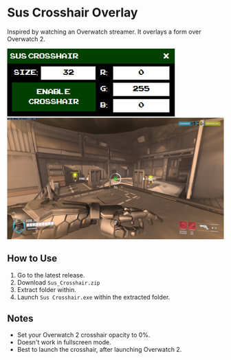 # Sus Crosshair Overlay
Inspired by watching an Overwatch streamer. It overlays a form over Overwatch 2.

![Alt text](https://raw.githubusercontent.com/Stoned-Code/SusCrosshair/master/images/form.png)
![Alt text](https://raw.githubusercontent.com/Stoned-Code/SusCrosshair/master/images/high%20noon.png "High Noon!")

## How to Use
1. Go to the latest release.
2. Download ``Sus_Crosshair.zip``
3. Extract folder within.
4. Launch ``Sus Crosshair.exe`` within the extracted folder. 

## Notes
* Set your Overwatch 2 crosshair opacity to 0%.
* Doesn't work in fullscreen mode.
* Best to launch the crosshair, after launching Overwatch 2.